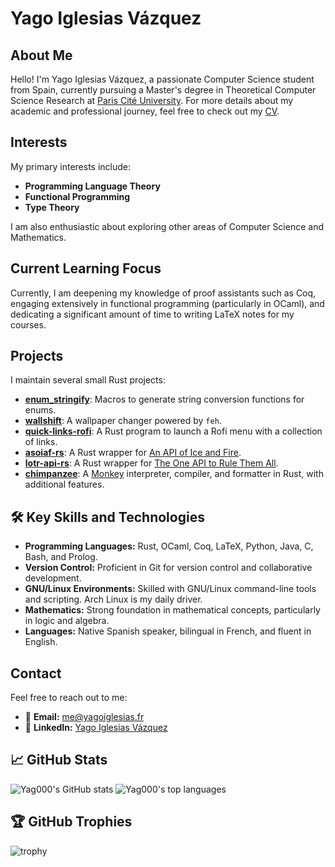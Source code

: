 # Yago Iglesias Vázquez

## About Me

Hello! I'm Yago Iglesias Vázquez, a passionate Computer Science student from Spain, currently pursuing a Master's degree in Theoretical Computer Science Research at [Paris Cité University](https://u-paris.fr/en/). For more details about my academic and professional journey, feel free to check out my [CV](https://github.com/Yag000/cv).

## Interests

My primary interests include:

- **Programming Language Theory**
- **Functional Programming**
- **Type Theory**

I am also enthusiastic about exploring other areas of Computer Science and Mathematics.

## Current Learning Focus

Currently, I am deepening my knowledge of proof assistants such as Coq, engaging extensively in functional programming (particularly in OCaml), and dedicating a significant amount of time to writing LaTeX notes for my courses.

## Projects

I maintain several small Rust projects:

- [**enum_stringify**](https://github.com/Yag000/enum_stringify): Macros to generate string conversion functions for enums.
- [**wallshift**](https://github.com/Yag000/wallshift): A wallpaper changer powered by `feh`.
- [**quick-links-rofi**](https://github.com/Yag000/quick-links-rofi): A Rust program to launch a Rofi menu with a collection of links.
- [**asoiaf-rs**](https://github.com/Yag000/asoiaf-rs): A Rust wrapper for [An API of Ice and Fire](https://anapioficeandfire.com/).
- [**lotr-api-rs**](https://github.com/Yag000/lotr-api-rs): A Rust wrapper for [The One API to Rule Them All](https://the-one-api.dev/).
- [**chimpanzee**](https://github.com/Yag000/chimpanzee): A [Monkey](https://monkeylang.org/) interpreter, compiler, and formatter in Rust, with additional features.

## 🛠️ Key Skills and Technologies

- **Programming Languages:** Rust, OCaml, Coq, LaTeX, Python, Java, C, Bash, and Prolog.
- **Version Control:** Proficient in Git for version control and collaborative development.
- **GNU/Linux Environments:** Skilled with GNU/Linux command-line tools and scripting. Arch Linux is my daily driver.
- **Mathematics:** Strong foundation in mathematical concepts, particularly in logic and algebra.
- **Languages:** Native Spanish speaker, bilingual in French, and fluent in English.

## Contact

Feel free to reach out to me:

- 📧 **Email:** [me@yagoiglesias.fr](mailto:me@yagoiglesias.fr)
- 📝 **LinkedIn:** [Yago Iglesias Vázquez](https://www.linkedin.com/in/yago-iglesias-vázquez-118a58284)

## 📈 GitHub Stats

![Yag000's GitHub stats](https://github-readme-stats.vercel.app/api?username=Yag000&show_icons=true&theme=dracula)
![Yag000's top languages](https://github-readme-stats.vercel.app/api/top-langs?username=Yag000&langs_count=8&layout=compact&theme=dracula)

## 🏆 GitHub Trophies

![trophy](https://github-profile-trophy.vercel.app/?username=Yag000&theme=dracula)

